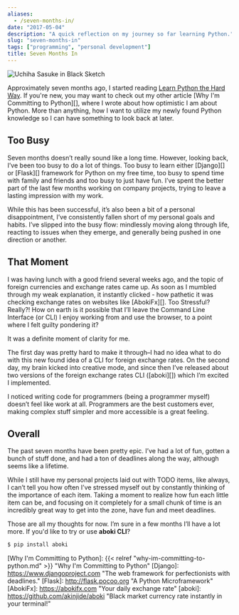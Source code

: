 ```yaml
---
aliases:
  - /seven-months-in/
date: "2017-05-04"
description: "A quick reflection on my journey so far learning Python."
slug: "seven-months-in"
tags: ["programming", "personal development"]
title: Seven Months In
---
```



![Uchiha Sasuke in Black Sketch][]


Approximately seven months ago, I started reading [Learn Python the Hard Way][]. If you're new, you may want to check out my other article [Why I'm Committing to Python][], where I wrote about how optimistic I am about Python. More than anything, how I want to utilize my newly found Python knowledge so I can have something to look back at later.

## Too Busy

Seven months doesn’t really sound like a long time. However, looking back, I’ve been too busy to do a lot of things. Too busy to learn either [Django][] or [Flask][] framework for Python on my free time, too busy to spend time with family and friends and too busy to just have fun. I’ve spent the better part of the last few months working on company projects, trying to leave a lasting impression with my work.

While this has been successful, it’s also been a bit of a personal disappointment, I’ve consistently fallen short of my personal goals and habits. I’ve slipped into the busy flow: mindlessly moving along through life, reacting to issues when they emerge, and generally being pushed in one direction or another.

## That Moment

I was having lunch with a good friend several weeks ago, and the topic of foreign currencies and exchange rates came up. As soon as I mumbled through my weak explanation, it instantly clicked - how pathetic it was checking exchange rates on websites like [AbokiFx][]. Too Stressful? Really?! How on earth is it possible that I’ll leave the Command Line Interface (or CLI) I enjoy working from and use the browser, to a point where I felt guilty pondering it?

It was a definite moment of clarity for me.

The first day was pretty hard to make it through–I had no idea what to do with this new found idea of a CLI for foreign exchange rates. On the second day, my brain kicked into creative mode, and since then I’ve released about two versions of the foreign exchange rates CLI ([aboki][]) which I’m excited I implemented.

I noticed writing code for programmers (being a programmer myself) doesn’t feel like work at all. Programmers are the best customers ever, making complex stuff simpler and more accessible is a great feeling.

## Overall

The past seven months have been pretty epic. I’ve had a lot of fun, gotten a bunch of stuff done, and had a ton of deadlines along the way, although seems like a lifetime.

While I still have my personal projects laid out with TODO items, like always, I can’t tell you how often I’ve stressed myself out by constantly thinking of the importance of each item. Taking a moment to realize how fun each little item can be, and focusing on it completely for a small chunk of time is an incredibly great way to get into the zone, have fun and meet deadlines.

Those are all my thoughts for now. I’m sure in a few months I’ll have a lot more. If you'd like to try or use **aboki CLI**?

```bash
$ pip install aboki
```

  [Uchiha Sasuke in Black Sketch]: /static/images/2017/uchiha-sasuke-in-black-sketch.png "Uchiha Sasuke in Black Sketch"
  [Learn Python the Hard Way]: https://learnpythonthehardway.org "Learn Python the Hard Way"
  [Why I'm Committing to Python]: {{< relref "why-im-committing-to-python.md" >}} "Why I'm Committing to Python"
  [Django]: https://www.djangoproject.com "The web framework for perfectionists with deadlines."
  [Flask]: http://flask.pocoo.org "A Python Microframework"
  [AbokiFx]: https://abokifx.com "Your daily exchange rate"
  [aboki]: https://github.com/akinjide/aboki "Black market currency rate instantly in your terminal!"
